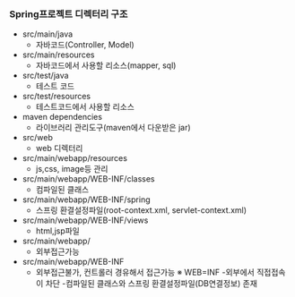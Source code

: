﻿### Spring프로젝트 디렉터리 구조
-  src/main/java
	- 자바코드(Controller, Model)
- src/main/resources 
	- 자바코드에서 사용할 리소스(mapper, sql)
- src/test/java
	- 테스트 코드
- src/test/resources
	- 테스트코드에서 사용할 리소스
- maven dependencies 
	- 라이브러리 관리도구(maven에서 다운받은 jar)
- src/web
	- web 디렉터리
-  src/main/webapp/resources 
	- js,css, image등 관리
- src/main/webapp/WEB-INF/classes 
	- 컴파일된 클래스
- src/main/webapp/WEB-INF/spring
	- 스프링 환결설정파일(root-context.xml, servlet-context.xml)
- src/main/webapp/WEB-INF/views
	- html,jsp파일
- src/main/webapp/ 
	- 외부접근가능
- src/main/webapp/WEB-INF
	- 외부접근불가, 컨트롤러 경유해서 접근가능
※ WEB=INF
-외부에서 직접접속이 차단
-컴파일된 클래스와 스프링 환결설정파일(DB연결정보) 존재
